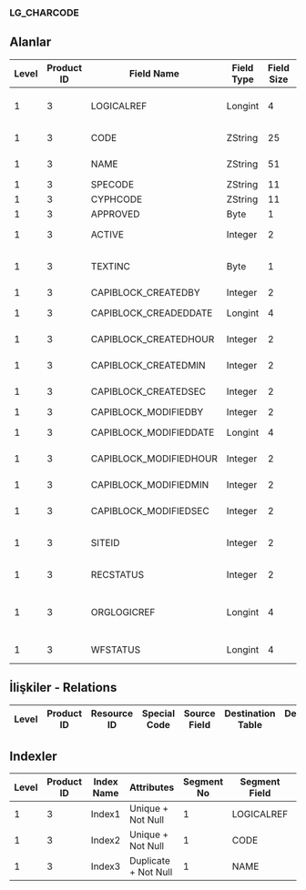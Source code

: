 ### LG_CHARCODE

## Alanlar

**Level**|**Product ID**|**Field Name**|**Field Type**|**Field Size**|**Field Offset**|**Türkçe Açıklama**|**Expression**
-----|-----|-----|-----|-----|-----|-----|-----
1|3|LOGICALREF|Longint|4|0|Özellik Kodu Logical Ref.|Characteristic Code Logical Reference
1|3|CODE|ZString|25|4|Özellik Kodu|Characteristic Code
1|3|NAME|ZString|51|29|Özellik Açıklaması|Characteristic Description
1|3|SPECODE|ZString|11|80|Özel Kod|Aux. Code
1|3|CYPHCODE|ZString|11|91|Yetki Kodu|Auth. Code
1|3|APPROVED|Byte|1|102|Onay Bilgisi|Approval Info
1|3|ACTIVE|Integer|2|103|Kullanım durumu|Usage Status
1|3|TEXTINC|Byte|1|105|Ayrıntılı Açıklama İçerir|Contains Detail Description
1|3|CAPIBLOCK_CREATEDBY|Integer|2|106|Oluşturan|Created By
1|3|CAPIBLOCK_CREADEDDATE|Longint|4|108|Oluşturulma Tarihi|Created Date
1|3|CAPIBLOCK_CREATEDHOUR|Integer|2|112|Oluşturulma Saati|Created Hour
1|3|CAPIBLOCK_CREATEDMIN|Integer|2|114|Oluşturulma Dakikası|Created Minute
1|3|CAPIBLOCK_CREATEDSEC|Integer|2|116|Oluşturulma Saniyesi|Created Second
1|3|CAPIBLOCK_MODIFIEDBY|Integer|2|118|Değiştiren|Modified By
1|3|CAPIBLOCK_MODIFIEDDATE|Longint|4|120|Değiştirilme Tarihi|Modified Date
1|3|CAPIBLOCK_MODIFIEDHOUR|Integer|2|124|Değiştirilme Saati|Modified Hour
1|3|CAPIBLOCK_MODIFIEDMIN|Integer|2|126|Değiştirilme Dakikası|Modified Minute
1|3|CAPIBLOCK_MODIFIEDSEC|Integer|2|128|Değiştirilme Saniyesi|Modified Second
1|3|SITEID|Integer|2|130|Veri Merkezi|Data Processing Site
1|3|RECSTATUS|Integer|2|132|Kayıt Durumu|Record Status
1|3|ORGLOGICREF|Longint|4|134|Orijinal Kayıt Log. Ref.|Original Record Logical Reference
1|3|WFSTATUS|Longint|4|138|Kullanımda Değil|Not In Use

## İlişkiler - Relations
**Level**|**Product ID**|**Resource ID**|**Special Code**|**Source Field**|**Destination Table**|**Destination Field**|**Relation Type**|**Extra Condition**
-----|-----|-----|-----|-----|-----|-----|-----|-----

## Indexler
**Level**|**Product ID**|**Index Name**|**Attributes**|**Segment No**|**Segment Field**|**Sense**
-----|-----|-----|-----|-----|-----|-----
1|3|Index1|Unique + Not Null|1|LOGICALREF|Ascending
1|3|Index2|Unique + Not Null|1|CODE|Ascending
1|3|Index3|Duplicate + Not Null|1|NAME|Ascending

